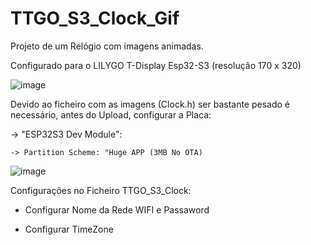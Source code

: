 # TTGO_S3_Clock_Gif

Projeto de um Relógio com imagens animadas.

Configurado para o LILYGO T-Display Esp32-S3 (resolução 170 x 320)

![image](https://github.com/FVC-projects/TTGO_S3_Clock_Gif/assets/157984341/801eddf2-8038-472a-a283-0b954a90e6f5)

Devido ao ficheiro com as imagens (Clock.h) ser bastante pesado é necessário, antes do Upload, configurar a Placa:

-> "ESP32S3 Dev Module":

    -> Partition Scheme: "Huge APP (3MB No OTA)

![image](https://github.com/FVC-projects/TTGO_S3_Clock_Gif/assets/157984341/e7b92599-b27b-48a0-b28c-ded3653a0c42)

Configurações no Ficheiro TTGO_S3_Clock:

- Configurar Nome da Rede WIFI e Passaword

- Configurar TimeZone
